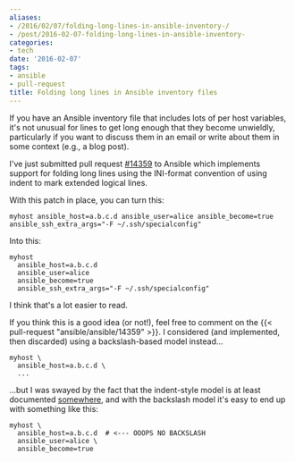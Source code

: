 ```yaml
---
aliases:
- /2016/02/07/folding-long-lines-in-ansible-inventory-/
- /post/2016-02-07-folding-long-lines-in-ansible-inventory-
categories:
- tech
date: '2016-02-07'
tags:
- ansible
- pull-request
title: Folding long lines in Ansible inventory files
---
```


If you have an Ansible inventory file that includes lots of per host
variables, it's not unusual for lines to get long enough that they
become unwieldly, particularly if you want to discuss them in an email
or write about them in some context (e.g., a blog post).

I've just submitted pull request [#14359][] to Ansible which
implements support for folding long lines using the INI-format
convention of using indent to mark extended logical lines.

With this patch in place, you can turn this:

    myhost ansible_host=a.b.c.d ansible_user=alice ansible_become=true ansible_ssh_extra_args="-F ~/.ssh/specialconfig" 

Into this:

    myhost
      ansible_host=a.b.c.d
      ansible_user=alice
      ansible_become=true
      ansible_ssh_extra_args="-F ~/.ssh/specialconfig" 

I think that's a lot easier to read.

If you think this is a good idea (or not!), feel free to comment on
the {{< pull-request "ansible/ansible/14359" >}}.  I considered (and implemented, then discarded)
using a backslash-based model instead...

    myhost \
      ansible_host=a.b.c.d \
      ...

...but I was swayed by the fact that the indent-style model is at
least documented [somewhere][configparser], and with the backslash
model it's easy to end up with something like this:

    myhost \
      ansible_host=a.b.c.d  # <--- OOOPS NO BACKSLASH
      ansible_user=alice \
      ansible_become=true

[#14359]: https://github.com/ansible/ansible/pull/14359
[configparser]: https://docs.python.org/3/library/configparser.html#supported-ini-file-structure